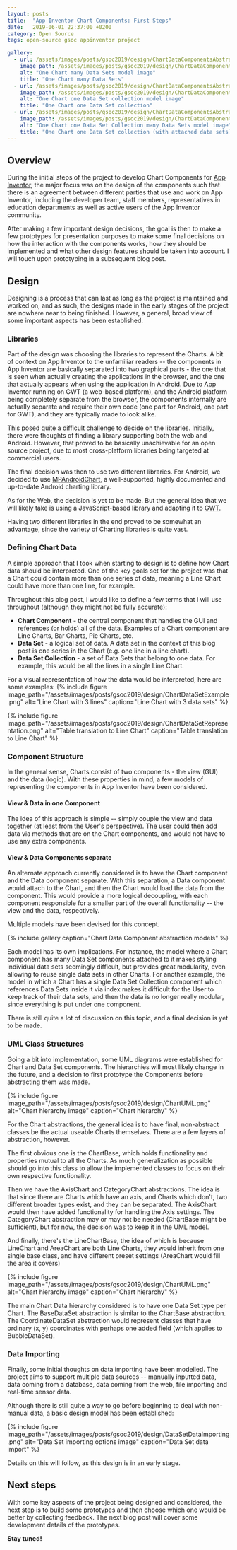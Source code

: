 ```yaml
---
layout: posts
title:  "App Inventor Chart Components: First Steps"
date:   2019-06-01 22:37:00 +0200
category: Open Source
tags: open-source gsoc appinventor project

gallery:
  - url: /assets/images/posts/gsoc2019/design/ChartDataComponentsAbstract1.png
    image_path: /assets/images/posts/gsoc2019/design/ChartDataComponentsAbstract1.png
    alt: "One Chart many Data Sets model image"
    title: "One Chart many Data Sets"
  - url: /assets/images/posts/gsoc2019/design/ChartDataComponentsAbstract2.png
    image_path: /assets/images/posts/gsoc2019/design/ChartDataComponentsAbstract2.png
    alt: "One Chart one Data Set collection model image"
    title: "One Chart one Data Set collection"
  - url: /assets/images/posts/gsoc2019/design/ChartDataComponentsAbstract3.png
    image_path: /assets/images/posts/gsoc2019/design/ChartDataComponentsAbstract3.png
    alt: "One Chart one Data Set Collection many Data Sets model image"
    title: "One Chart one Data Set collection (with attached data sets)"
---
```


## Overview
During the initial steps of the project to develop Chart Components for [App Inventor][appinventor], the major focus was on the design of the components
such that there is an agreement between different parties that use and work on App Inventor, including the developer team, staff members, representatives
in education departments as well as active users of the App Inventor community.

After making a few important design decisions, the goal is then to make a few prototypes for presentation purposes to make some final decisions on how
the interaction with the components works, how they should be implemented and what other design features should be taken into account. I will touch upon
prototyping in a subsequent blog post.

## Design
Designing is a process that can last as long as the project is maintained and worked on, and as such, the designs made in the early stages of the project are
nowhere near to being finished. However, a general, broad view of some important aspects has been established.

### Libraries
Part of the design was choosing the libraries to represent the Charts. A bit of context on App Inventor to the unfamiliar readers -- the components in App Inventor
are basically separated into two graphical parts - the one that is seen when actually creating the applications in the browser, and the one that actually appears
when using the application in Android. Due to App Inventor running on GWT (a web-based platform), and the Android platform being completely separate from the browser,
the components internally are actually separate and require their own code (one part for Android, one part for GWT), and they are typically made to look alike.

This posed quite a difficult challenge to decide on the libraries. Initially, there were thoughts of finding a library supporting both the web and Android.
However, that proved to be basically unachievable for an open source project, due to most cross-platform libraries being targeted at commercial users.

The final decision was then to use two different libraries. For Android, we decided to use [MPAndroidChart][mpandroidchart], a well-supported, highly documented and up-to-date
Android charting library.

As for the Web, the decision is yet to be made. But the general idea that we will likely take is using a JavaScript-based library and adapting it to [GWT][gwt].

Having two different libraries in the end proved to be somewhat an advantage, since the variety of Charting libraries is quite vast.

### Defining Chart Data
A simple approach that I took when starting to design is to define how Chart data should be interpreted. One of the key goals set for the project was that a Chart could contain more
than one series of data, meaning a Line Chart could have more than one line, for example.

Throughout this blog post, I would like to define a few terms that I will use throughout (although they might not be fully accurate):
* **Chart Component** - the central component that handles the GUI and references (or holds) all of the data. Examples of a Chart component are
Line Charts, Bar Charts, Pie Charts, etc.
* **Data Set** - a logical set of data. A data set in the context of this blog post is one series in the Chart (e.g. one line in a line chart).
* **Data Set Collection** - a set of Data Sets that belong to one data. For example, this would be all the lines in a single Line Chart.

For a visual representation of how the data would be interpreted, here are some examples:
{% include figure image_path="/assets/images/posts/gsoc2019/design/ChartDataSetExample.png" alt="Line Chart with 3 lines" caption="Line Chart with 3 data sets" %}

{% include figure image_path="/assets/images/posts/gsoc2019/design/ChartDataSetRepresentation.png" alt="Table translation to Line Chart" caption="Table translation to Line Chart" %}

### Component Structure
In the general sense, Charts consist of two components - the view (GUI) and the data (logic). With these properties in mind, a few models of representing
the components in App Inventor have been considered.

#### View & Data in one Component
The idea of this approach is simple -- simply couple the view and data together (at least from the User's perspective). The user could then add data
via methods that are on the Chart components, and would not have to use any extra components.

#### View & Data Components separate
An alternate approach currently considered is to have the Chart component and the Data component separate. With this separation, a Data component
would attach to the Chart, and then the Chart would load the data from the component. This would provide a more logical decoupling, with each component
responsible for a smaller part of the overall functionality -- the view and the data, respectively.

Multiple models have been devised for this concept.

{% include gallery caption="Chart Data Component abstraction models" %}

Each model has its own implications. For instance, the model where a Chart component has many Data Set components attached to it makes styling individual
data sets seemingly difficult, but provides great modularity, even allowing to reuse single data sets in other Charts. For another example, the model in
which a Chart has a single Data Set Collection component which references Data Sets inside it via index makes it difficult for the User to keep track
of their data sets, and then the data is no longer really modular, since everything is put under one component.

There is still quite a lot of discussion on this topic, and a final decision is yet to be made.

### UML Class Structures
Going a bit into implementation, some UML diagrams were established for Chart and Data Set components. The hierarchies will most likely change in the future,
and a decision to first prototype the Components before abstracting them was made.

{% include figure image_path="/assets/images/posts/gsoc2019/design/ChartUML.png" alt="Chart hierarchy image" caption="Chart hierarchy" %}

For the Chart abstractions, the general idea is to have final, non-abstract classes be the actual useable Charts themselves. There are a few layers of abstraction,
however.

The first obvious one is the ChartBase, which holds functionality and properties mutual to all the Charts. As much generalization as possible should go
into this class to allow the implemented classes to focus on their own respective functionality.

Then we have the AxisChart and CategoryChart abstractions. The idea is that since there are Charts which have an axis, and Charts which don't, two different broader
types exist, and they can be separated. The AxisChart would then have added functionality for handling the Axis settings. The CategoryChart abstraction may or may not be needed
(ChartBase might be sufficient), but for now, the decision was to keep it in the UML model.

And finally, there's the LineChartBase, the idea of which is because LineChart and AreaChart are both Line Charts, they would inherit from one single base class,
and have different preset settings (AreaChart would fill the area it covers)

{% include figure image_path="/assets/images/posts/gsoc2019/design/ChartUML.png" alt="Chart hierarchy image" caption="Chart hierarchy" %}

The main Chart Data hierarchy considered is to have one Data Set type per Chart. The BaseDataSet abstraction is similar to the ChartBase abstraction.
The CoordinateDataSet abstraction would represent classes that have ordinary (x, y) coordinates with perhaps one added field (which applies to BubbleDataSet).

### Data Importing
Finally, some initial thoughts on data importing have been modelled. The project aims to support multiple data sources -- manually inputted data, data coming from a
database, data coming from the web, file importing and real-time sensor data.

Although there is still quite a way to go before beginning to deal with non-manual data, a basic design model has been established:

{% include figure image_path="/assets/images/posts/gsoc2019/design/DataSetDataImporting.png" alt="Data Set importing options image" caption="Data Set data import" %}

Details on this will follow, as this design is in an early stage.


## Next steps
With some key aspects of the project being designed and considered, the next step is to build some prototypes and then choose which one would be better by collecting
feedback. The next blog post will cover some development details of the prototypes.

**Stay tuned!**

[appinventor]: https://appinventor.mit.edu/explore/
[mpandroidchart]: https://github.com/PhilJay/MPAndroidChart
[gwt]: http://www.gwtproject.org/